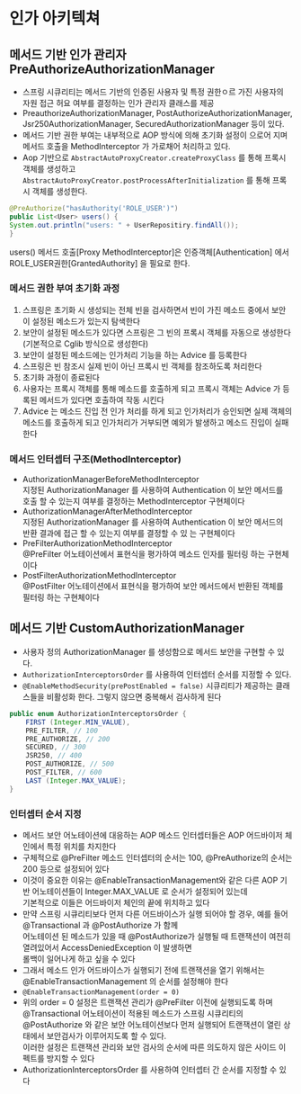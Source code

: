 # 인가 아키텍쳐

## 메서드 기반 인가 관리자 PreAuthorizeAuthorizationManager
- 스프링 시큐리티는 메서드 기반의 인증된 사용자 및 특정 권한ㅇ르 가진 사용자의 자원 접근 허요 여부를 결정하는 인가 관리자 클래스를 제공
- PreauthorizeAuthorizationManager, PostAuthorizeAuthorizationManager, Jsr250AuthorizationManager, SecuredAuthorizationManager 등이 있다.
- 메서드 기반 권한 부여는 내부적으로 AOP 방식에 의해 초기화 설정이 으로어 지며 메서드 호출을 MethodInterceptor 가 가로채어 처리하고 있다.
- Aop 기반으로 ```AbstractAutoProxyCreator.createProxyClass``` 를 통해 프록시 객체를 생성하고 ```AbstractAutoProxyCreator.postProcessAfterInitialization``` 를 통해 프록시 객체를 생성한다.
```java
@PreAuthorize("hasAuthority('ROLE_USER')")
public List<User> users() {
System.out.println("users: " + UserRepositiry.findAll());
}
```
users() 메서드 호출[Proxy MethodInterceptor]은 인증객체[Authentication] 에서 ROLE_USER권한[GrantedAuthority] 을 필요로 한다.

### 메서드 권한 부여 초기화 과정
1. 스프링은 초기화 시 생성되는 전체 빈을 검사하면서 빈이 가진 메소드 중에서 보안이 설정된 메소드가 있는지 탐색한다
2. 보안이 설정된 메소드가 있다면 스프링은 그 빈의 프록시 객체를 자동으로 생성한다 (기본적으로 Cglib 방식으로 생성한다)
3. 보안이 설정된 메소드에는 인가처리 기능을 하는 Advice 를 등록한다
4.  스프링은 빈 참조시 실제 빈이 아닌 프록시 빈 객체를 참조하도록 처리한다
5. 초기화 과정이 종료된다
6. 사용자는 프록시 객체를 통해 메소드를 호출하게 되고 프록시 객체는 Advice 가 등록된 메서드가 있다면 호출하여 작동 시킨다
7. Advice 는 메소드 진입 전 인가 처리를 하게 되고 인가처리가 승인되면 실제 객체의 메소드를 호출하게 되고 인가처리가 거부되면 예외가 발생하고 메소드 진입이 실패한다

### 메서드 인터셉터 구조(MethodInterceptor)
- AuthorizationManagerBeforeMethodInterceptor   
지정된 AuthorizationManager 를 사용하여 Authentication 이 보안 메서드를 호출 할 수 있는지 여부를 결정하는 MethodInterceptor 구현체이다
- AuthorizationManagerAfterMethodInterceptor    
지정된 AuthorizationManager 를 사용하여 Authentication 이 보안 메서드의 반환 결과에 접근 할 수 있는지 여부를 결정할 수 있 는 구현체이다
- PreFilterAuthorizationMethodInterceptor   
@PreFilter 어노테이션에서 표현식을 평가하여 메소드 인자를 필터링 하는 구현체이다
- PostFilterAuthorizationMethodInterceptor   
@PostFilter 어노테이션에서 표현식을 평가하여 보안 메서드에서 반환된 객체를 필터링 하는 구현체이다

## 메서드 기반 CustomAuthorizationManager
- 사용자 정의 AuthorizationManager 를 생성함으로 메서드 보안을 구현할 수 있다.
- ```AuthorizationInterceptorsOrder``` 를 사용하여 인터셉터 순서를 지정할 수 있다.
- ```@EnableMethodSecurity(prePostEnabled = false)``` 시큐리티가 제공하는 클래스들을 비활성화 한다. 그렇지 않으면 중복해서 검사하게 된다
```java
public enum AuthorizationInterceptorsOrder {
    FIRST (Integer.MIN_VALUE),
    PRE_FILTER, // 100
    PRE_AUTHORIZE, // 200
    SECURED, // 300
    JSR250, // 400
    POST_AUTHORIZE, // 500
    POST_FILTER, // 600
    LAST (Integer.MAX_VALUE);
}
```
### 인터셉터 순서 지정
- 메서드 보안 어노테이션에 대응하는 AOP 메소드 인터셉터들은 AOP 어드바이저 체인에서 특정 위치를 차지한다
- 구체적으로 @PreFilter 메소드 인터셉터의 순서는 100, @PreAuthorize의 순서는 200 등으로 설정되어 있다
- 이것이 중요한 이유는 @EnableTransactionManagement와 같은 다른 AOP 기반 어노테이션들이 Integer.MAX_VALUE 로 순서가 설정되어 있는데    
기본적으로 이들은 어드바이저 체인의 끝에 위치하고 있다
- 만약 스프링 시큐리티보다 먼저 다른 어드바이스가 실행 되어야 할 경우, 예를 들어 @Transactional 과 @PostAuthorize 가 함께    
어노테이션 된 메소드가 있을 때 @PostAuthorize가 실행될 때 트랜잭션이 여전히 열려있어서 AccessDeniedException 이 발생하면    
롤백이 일어나게 하고 싶을 수 있다
- 그래서 메소드 인가 어드바이스가 실행되기 전에 트랜잭션을 열기 위해서는 @EnableTransactionManagement 의 순서를 설정해야 한다
- ```@EnableTransactionManagement(order = 0)```
- 위의 order = 0 설정은 트랜잭션 관리가 @PreFilter 이전에 실행되도록 하며 @Transactional 어노테이션이 적용된 메소드가 스프링 시큐리티의    
@PostAuthorize 와 같은 보안 어노테이션보다 먼저 실행되어 트랜잭션이 열린 상태에서 보안검사가 이루어지도록 할 수 있다.    
이러한 설정은 트랜잭션 관리와 보안 검사의 순서에 따른 의도하지 않은 사이드 이펙트를 방지할 수 있다
- AuthorizationInterceptorsOrder 를 사용하여 인터셉터 간 순서를 지정할 수 있다